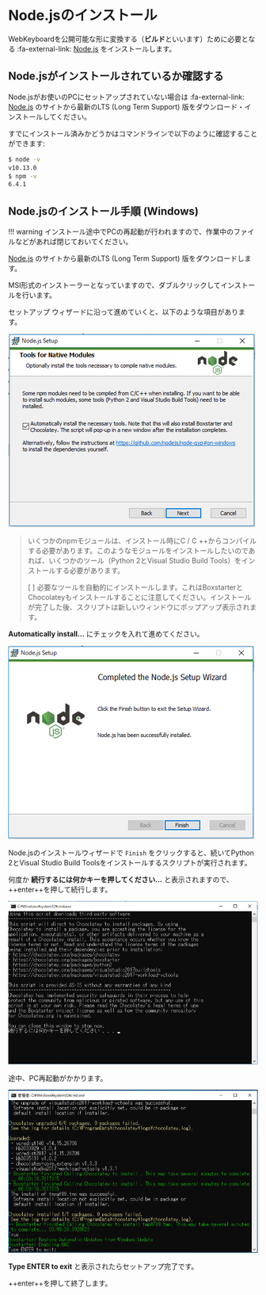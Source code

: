 # Node.jsのインストール

WebKeyboardを公開可能な形に変換する（**ビルド**といいます）ために必要となる :fa-external-link: [Node.js](https://nodejs.org/ja/) をインストールします。

## Node.jsがインストールされているか確認する

Node.jsがお使いのPCにセットアップされていない場合は :fa-external-link: [Node.js](https://nodejs.org/ja/) のサイトから最新のLTS (Long Term Support) 版をダウンロード・インストールしてください。

すでにインストール済みかどうかはコマンドラインで以下のように確認することができます:

```sh
$ node -v
v10.13.0
$ npm -v
6.4.1
```

## Node.jsのインストール手順 (Windows)

!!! warning
    インストール途中でPCの再起動が行われますので、作業中のファイルなどがあれば閉じておいてください。

[Node.js](https://nodejs.org/ja/) のサイトから最新のLTS (Long Term Support) 版をダウンロードします。

MSI形式のインストーラーとなっていますので、ダブルクリックしてインストールを行います。

セットアップ ウィザードに沿って進めていくと、以下のような項目があります。

![Tools for Native Modules](./images/setup.png)

> いくつかのnpmモジュールは、インストール時にC / C ++からコンパイルする必要があります。このようなモジュールをインストールしたいのであれば、いくつかのツール（Python 2とVisual Studio Build Tools）をインストールする必要があります。
> 
> [ ] 必要なツールを自動的にインストールします。これはBoxstarterとChocolateyもインストールすることに注意してください。インストールが完了した後、スクリプトは新しいウィンドウにポップアップ表示されます。

**Automatically install...** にチェックを入れて進めてください。

![finish](./images/complete-nodejs.png)

Node.jsのインストールウィザードで `Finish` をクリックすると、続いてPython 2とVisual Studio Build Toolsをインストールするスクリプトが実行されます。

何度か **続行するには何かキーを押してください...** と表示されますので、++enter++を押して続行します。

![setup scripts](./images/setup-script.png)

途中、PC再起動がかかります。

![setup finish](./images/setup-finish.png)

**Type ENTER to exit** と表示されたらセットアップ完了です。

++enter++を押して終了します。
